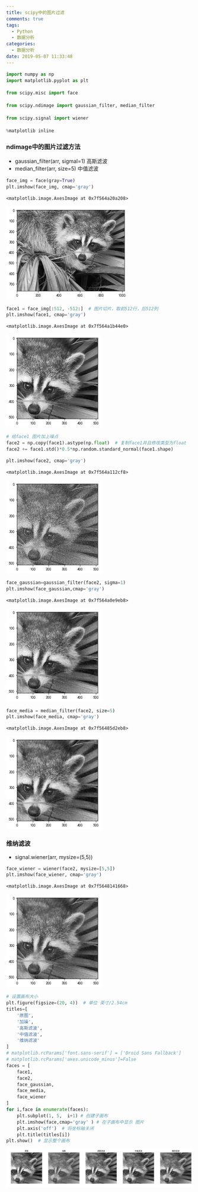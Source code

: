 ```yaml
---
title: scipy中的图片过滤
comments: true
tags:
  - Python
  - 数据分析
categories:
  - 数据分析
date: 2019-05-07 11:33:48
---
```



```python
import numpy as np
import matplotlib.pyplot as plt

from scipy.misc import face

from scipy.ndimage import gaussian_filter, median_filter

from scipy.signal import wiener

%matplotlib inline
```

<!--more-->

### ndimage中的图片过滤方法

- gaussian_filter(arr, sigmal=1)  高斯滤波
- median_filter(arr, size=5)  中值滤波

```python
face_img = face(gray=True)
plt.imshow(face_img, cmap='gray')
```



```
<matplotlib.image.AxesImage at 0x7f564a20a208>
```



![png](scipy中的图片过滤/output_3_1.png)



```python
face1 = face_img[:512, -512:]  # 图片切片，取前512行，后512列
plt.imshow(face1, cmap='gray')
```



```
<matplotlib.image.AxesImage at 0x7f564a1b44e0>
```



![png](scipy中的图片过滤/output_4_1.png)



```python
# 给face1 图片加上噪点
face2 = np.copy(face1).astype(np.float)  # 复制face1并且修改类型为float
face2 += face1.std()*0.5*np.random.standard_normal(face1.shape)
```

```python
plt.imshow(face2, cmap='gray')
```



```
<matplotlib.image.AxesImage at 0x7f564a112cf8>

```



![png](scipy中的图片过滤/output_6_1.png)



```python
face_gaussian=gaussian_filter(face2, sigma=1)
plt.imshow(face_gaussian,cmap='gray')
```



```
<matplotlib.image.AxesImage at 0x7f564a0e9eb8>

```



![png](scipy中的图片过滤/output_7_1.png)



```python
face_media = median_filter(face2, size=5)
plt.imshow(face_media, cmap='gray')
```



```
<matplotlib.image.AxesImage at 0x7f56485d2eb8>

```



![png](scipy中的图片过滤/output_8_1.png)

### 维纳滤波

- signal.wiener(arr, mysize=(5,5))

```python
face_wiener = wiener(face2, mysize=[5,5])
plt.imshow(face_wiener, cmap='gray')
```



```
<matplotlib.image.AxesImage at 0x7f5648141668>

```



![png](scipy中的图片过滤/output_10_2.png)



```python
# 设置画布大小
plt.figure(figsize=(20, 4))  # 单位 英寸/2.54cm
titles=[
    '原图',
    '加噪',
    '高斯滤波',
    '中值滤波',
    '维纳滤波'
]
# matplotlib.rcParams['font.sans-serif'] = ['Droid Sans Fallback']
# matplotlib.rcParams['axes.unicode_minus']=False
faces = [
    face1,
    face2,
    face_gaussian,
    face_media,
    face_wiener
]
for i,face in enumerate(faces):
    plt.subplot(1, 5,  i+1) # 创建子画布
    plt.imshow(face,cmap='gray' ) # 在子画布中显示 图片
    plt.axis('off')  # 将坐标轴关闭
    plt.title(titles[i])
plt.show()  # 显示整个画布

```

![png](scipy中的图片过滤/output_11_0.png)

